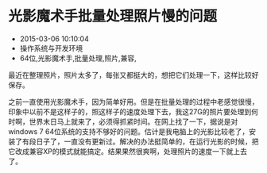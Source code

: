 # 光影魔术手批量处理照片慢的问题
- 2015-03-06 10:10:04
- 操作系统与开发环境
- 64位,光影魔术手,批量处理,照片,兼容,

<!--markdown-->最近在整理照片，照片太多了，每张又都挺大的，想把它们处理一下，这样比较好保存。


<!--more-->


之前一直使用光影魔术手，因为简单好用。但是在批量处理的过程中老感觉很慢，印象中以前不是这样子的，照这样子的速度处理下去，我这27G的照片要处理到何时啊，世界末日马上就来了，必须得抓紧时间。在网上找了一下，据说是对windows 7 64位系统的支持不够好的问题。估计是我电脑上的光影比较老了，安装了有段日子了，一直没有更新过。解决的办法挺简单的，在运行光影的时候，把它改成兼容XP的模式就能搞定。结果果然很爽啊，处理照片的速度一下就上去了。
